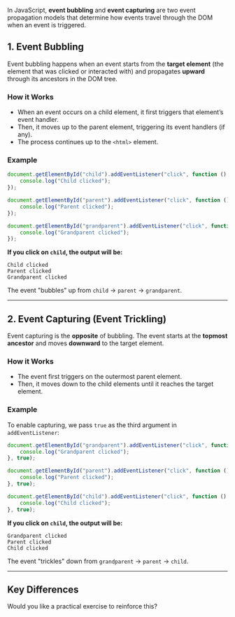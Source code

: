 In JavaScript, **event bubbling** and **event capturing** are two event propagation models that determine how events travel through the DOM when an event is triggered.

## **1. Event Bubbling**

Event bubbling happens when an event starts from the **target element** (the element that was clicked or interacted with) and propagates **upward** through its ancestors in the DOM tree.

### **How it Works**

- When an event occurs on a child element, it first triggers that element’s event handler.
- Then, it moves up to the parent element, triggering its event handlers (if any).
- The process continues up to the `<html>` element.

### **Example**

```javascript
document.getElementById("child").addEventListener("click", function () {
    console.log("Child clicked");
});

document.getElementById("parent").addEventListener("click", function () {
    console.log("Parent clicked");
});

document.getElementById("grandparent").addEventListener("click", function () {
    console.log("Grandparent clicked");
});
```

**If you click on `child`, the output will be:**

```
Child clicked
Parent clicked
Grandparent clicked
```

The event "bubbles" up from `child` → `parent` → `grandparent`.

---

## **2. Event Capturing (Event Trickling)**

Event capturing is the **opposite** of bubbling. The event starts at the **topmost ancestor** and moves **downward** to the target element.

### **How it Works**

- The event first triggers on the outermost parent element.
- Then, it moves down to the child elements until it reaches the target element.

### **Example**

To enable capturing, we pass `true` as the third argument in `addEventListener`:

```javascript
document.getElementById("grandparent").addEventListener("click", function () {
    console.log("Grandparent clicked");
}, true);

document.getElementById("parent").addEventListener("click", function () {
    console.log("Parent clicked");
}, true);

document.getElementById("child").addEventListener("click", function () {
    console.log("Child clicked");
}, true);
```

**If you click on `child`, the output will be:**

```
Grandparent clicked
Parent clicked
Child clicked
```

The event "trickles" down from `grandparent` → `parent` → `child`.

---

## **Key Differences**

Would you like a practical exercise to reinforce this?